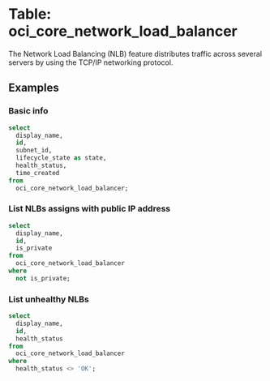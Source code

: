 # Table: oci_core_network_load_balancer

The Network Load Balancing (NLB) feature distributes traffic across several servers by using the TCP/IP networking protocol.

## Examples

### Basic info

```sql
select
  display_name,
  id,
  subnet_id,
  lifecycle_state as state,
  health_status,
  time_created
from
  oci_core_network_load_balancer;
```


### List NLBs assigns with public IP address

```sql
select
  display_name,
  id,
  is_private
from
  oci_core_network_load_balancer
where
  not is_private;
```


### List unhealthy NLBs

```sql
select
  display_name,
  id,
  health_status
from
  oci_core_network_load_balancer
where
  health_status <> 'OK';
```
